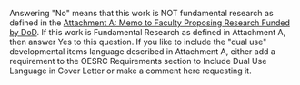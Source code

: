 Answering "No" means that this work is NOT fundamental research as defined in the [Attachment A: Memo to Faculty Proposing Research Funded by DoD](https://oesrc.researchcompliance.vt.edu/sites/oesrc.researchcompliance.vt.edu/files/attachment_a_dod_memo.pdf). If this work is Fundamental Research as defined
 in Attachment A, then answer Yes to this question. If you like to include the "dual use" developmental items language described in Attachment A, either add a requirement to the OESRC Requirements section to Include Dual Use Language in Cover Letter or make a comment here requesting it.
